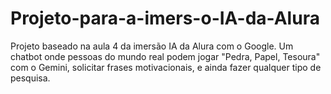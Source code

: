 # Projeto-para-a-imers-o-IA-da-Alura
Projeto baseado na aula 4 da imersão IA da Alura com o Google. Um chatbot onde pessoas do mundo real podem jogar "Pedra, Papel, Tesoura" com o Gemini, solicitar frases motivacionais, e ainda fazer qualquer tipo de pesquisa.
